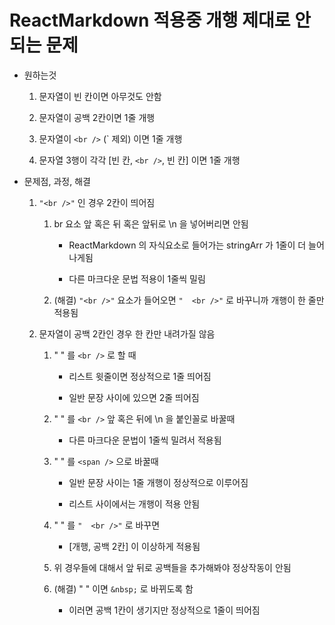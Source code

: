 # ReactMarkdown 적용중 개행 제대로 안되는 문제

- 원하는것

    1. 문자열이 빈 칸이면 아무것도 안함

    2. 문자열이 공백 2칸이면 1줄 개행

    3. 문자열이 `<br />` (` 제외) 이면 1줄 개행

    4. 문자열 3행이 각각 [빈 칸, `<br />`, 빈 칸] 이면 1줄 개행

- 문제점, 과정, 해결

    1. `"<br />"` 인 경우 2칸이 띄어짐

        1. br 요소 앞 혹은 뒤 혹은 앞뒤로 \n 을 넣어버리면 안됨

            - ReactMarkdown 의 자식요소로 들어가는 stringArr 가 1줄이 더 늘어나게됨

            - 다른 마크다운 문법 적용이 1줄씩 밀림

        2. (해결) `"<br />"` 요소가 들어오면 `"  <br />"` 로 바꾸니까 개행이 한 줄만 적용됨

    2. 문자열이 공백 2칸인 경우 한 칸만 내려가질 않음

        1. "  " 를 `<br />` 로 할 때

            - 리스트 윗줄이면 정상적으로 1줄 띄어짐

            - 일반 문장 사이에 있으면 2줄 띄어짐

        2. "  " 를 `<br />` 앞 혹은 뒤에 \n 을 붙인꼴로 바꿀때

            - 다른 마크다운 문법이 1줄씩 밀려서 적용됨

        3. "  " 를 `<span />` 으로 바꿀때

            - 일반 문장 사이는 1줄 개행이 정상적으로 이루어짐

            - 리스트 사이에서는 개행이 적용 안됨

        4. "  " 를 `"  <br />"` 로 바꾸면

            - [개행, 공백 2칸] 이 이상하게 적용됨

        5. 위 경우들에 대해서 앞 뒤로 공백들을 추가해봐야 정상작동이 안됨

        6. (해결) "  " 이면 `&nbsp;` 로 바뀌도록 함

            - 이러면 공백 1칸이 생기지만 정상적으로 1줄이 띄어짐   

